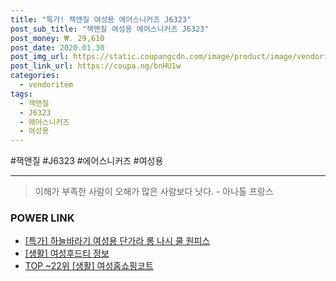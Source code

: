 ```yaml
--- 
title: "특가! 잭앤질 여성용 에어스니커즈 J6323" 
post_sub_title: "잭앤질 여성용 에어스니커즈 J6323" 
post_money: ₩. 29,610 
post_date: 2020.01.30 
post_img_url: https://static.coupangcdn.com/image/product/image/vendoritem/2018/12/07/3843743815/7bf60bf2-68e4-45b7-9fe0-f16355e2298b.JPG 
post_link_url: https://coupa.ng/bnHU1w 
categories: 
  - vendoritem 
tags: 
  - 잭앤질 
  - J6323 
  - 에어스니커즈 
  - 여성용 
--- 
```

  #잭앤질 #J6323 #에어스니커즈 #여성용 
<hr> 

> 이해가 부족한 사람이 오해가 많은 사람보다 낫다. - 아나톨 프랑스 


### POWER LINK

* <a href="https://blog.naver.com/sakai111/221790921591" target="_blank">[특가] 하늘바라기 여성용 단가라 롱 나시 쿨 원피스</a>
* <a href="https://blog.naver.com/santokki14/221775669097" target="_blank"> [생활] 여성후드티 정보 </a>
* <a href="https://blog.naver.com/fasyy4321/221782941781" target="_blank"> TOP ~22위 [생활] 여성홈쇼핑코트</a>
